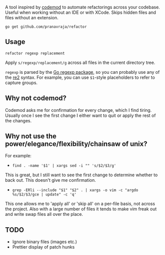 
A tool inspired by [codemod](https://github.com/facebook/codemod) to automate refactorings across your codebase. Useful when working without an IDE or with XCode. Skips hidden files and files without an extension.

`go get github.com/pranavraja/refactor`

## Usage

`refactor regexp replacement`

Apply `s/regexp/replacement/g` across all files in the current directory tree.

`regexp` is parsed by the [Go regexp package](http://golang.org/pkg/regexp/), so you can probably use any of the [re2](https://code.google.com/p/re2/wiki/Syntax) syntax. For example, you can use `$1`-style placeholders to refer to capture groups.

## Why not codemod?

Codemod asks me for confirmation for every change, which I find tiring. Usually once I see the first change I either want to quit or apply the rest of the changes.

## Why not use the power/elegance/flexibility/chainsaw of unix?

For example:

- `find . -name '$1' | xargs sed -i "" 's/$2/$3/g'` 

This is great, but I still want to see the first change to determine whether to back out. This doesn't give me confirmation.

- `grep -ERli --include "$1" "$2" . | xargs -o vim -c "argdo %s/$2/$3/gce | update" -c 'q'`

This one allows me to 'apply all' or 'skip all' on a per-file basis, not across the project. Also with a large number of files it tends to make vim freak out and write swap files all over the place.

## TODO

- Ignore binary files (images etc.)
- Prettier display of patch hunks

